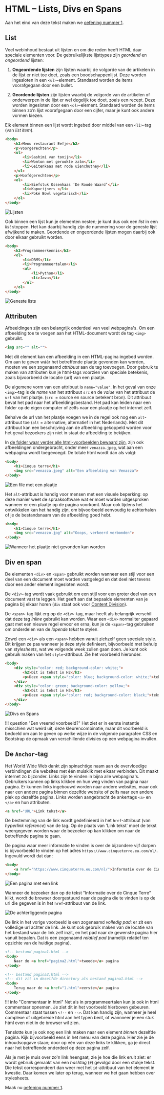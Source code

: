 # HTML – Lists, Divs en Spans

Aan het eind van deze tekst maken we [oefening nummer 1](../oefeningen/wk1oefening1.md).

## List

Veel webinhoud bestaat uit lijsten en om die reden heeft HTML daar speciale elementen voor. De gebruikelijkste lijsttypes zijn *geordend* en *ongeordend* lijsten:

1. **Ongeordende lijsten** zijn lijsten waarbij de volgorde van de artikelen in de lijst er niet toe doet, zoals een boodschappenlijst. Deze worden ingesloten in een `<ul>`-element. Standaard worden de items voorafgegaan door een bullet.

2. **Geordende lijsten** zijn lijsten waarbij de volgorde van de artikelen of onderwerpen in de lijst er wel degelijk toe doet, zoals een recept. Deze worden ingesloten door een `<ol>`-element. Standaard worden de items binnen zo’n lijst voorafgegaan door een cijfer, maar je kunt ook andere vormen kiezen.

Elk element binnen een lijst wordt ingebed door middel van een `<li>`-tag (van *list item*).

```html
<body>
    <h2>Menu restaurant Eefje</h2>
    <p>Voorgerechten</p>
    <ul>
        <li>Sashimi van tonijn</li>
        <li>Wonton met gerookte zalm</li>
        <li>Geitenkaas met rode uienchutney</li>
    </ul>
    <p>Hoofdgerechten</p>
    <ol>
        <li>Biefstuk Ossenhaas ‘De Roode Waard’</li>
        <li>Kapucijners </li>
        <li>Poké Bowl vegetarisch</li>
    </ol>
</body>
```

![Lijsten](imgs/lists.png)

Ook binnen een lijst kun je elementen nesten; je kunt dus ook een *list* in een *list* stoppen. Het kan daarbij handig zijn de nummering voor de geneste lijst afwijkend te maken. Geordende en ongeordende lijsten mogen daarbij ook door elkaar gebruikt worden.

```html
<body>
    <h2>Programmeerkennis</h2>
    <ol>
        <li>DBMS</li>
        <li>Programmeertalen</li>
        <ul>
            <li>Python</li>
            <li>Java</li>
        </ul>
    </ol>
</body>
```

![Geneste lists](imgs/geneste_lists.png)

## Attributen

Afbeeldingen zijn een belangrijk onderdeel van veel webpagina's. Om een afbeelding toe te voegen aan het HTML-document wordt de tag `<img>` gebruikt.

```html
<img src="" alt="">
```

Met dit element kan een afbeelding in een HTML-pagina ingebed worden. Om aan te geven wáár het betreffende plaatje gevonden kan worden, moeten we een zogenaamd *attribuut* aan de tag toevoegen. Door gebruik te maken van attributen kun je html-tags voorzien van speciale betekenis, zoals bijvoorbeeld de locatie (url) van een plaatje.

De algemene vorm van een attribuut is `name="value"`. In het geval van onze `<img>`-tag is de *name* van het attribuut `src` en de *value* van het attribuut de `url` van het plaatje. (`src `= source en source betekent bron). Dit attribuut bevat het pad naar het afbeeldingsbestand. Het pad kan leiden naar een folder op de eigen computer of zelfs naar een plaatje op het internet zelf.

Behalve de url van het plaatje voegen we in de regel ook nog een `alt`-attribuut toe (`alt` = alternative, alternatief in het Nederlands). Met dit attribuut kan een beschrijving aan de afbeelding gekoppeld worden voor het geval bezoekers zijn niet in staat de afbeelding te bekijken.

In [de folder waar verder alle html-voorbeelden bewaard zijn](../bestanden/html.zip), zijn ook afbeeldingen ondergebracht, onder meer `venazza.jpeg`, wat aan een webpagina wordt toegevoegd. De totale html wordt dan als volgt:

```html
<body>
    <h1>Cinque terre</h1>
    <img src="venazza.jpeg" alt="Een afbeelding van Venazza">
</body>
```
![Een file met een plaatje](imgs/venazza.png)

Het `alt`-attribuut is handig voor mensen met een visuele beperking: op deze manier weet de spraaksoftware wat er moet worden uitgesproken wanneer er een plaatje op de pagina voorkomt. Maar ook tijdens het ontwikkelen kan het handig zijn, om bijvoorbeeld eenvoudig te achterhalen of je de bestandsnaam van de afbeelding goed hebt.

```html
<body>
    <h1>Cinque terre</h1>
    <img src="venazzo.jpg" alt="Ooops, verkeerd verbonden">
</body>
```

![Wanneer het plaatje niet gevonden kan worden](imgs/verkeerd_verbonden.png)

## Div en span

De elementen `<div>` en `<span>` gebruikt worden wanneer een stijl voor een deel van een document moet worden vastgelegd en dat deel niet tevens door een ander element ingesloten wordt.

De `<div>`-tag wordt vaak gebruikt om een stijl voor een groter deel van een document vast te leggen. Het geeft aan dat bepaalde elementen van je pagina bij elkaar horen (`div` staat ook voor [Content Division](https://developer.mozilla.org/en-US/docs/Web/HTML/Element/div)).

De `<span>`-tag lijkt erg op de `<div>`-tag, maar heeft als belangrijk verschil dat deze tag *inline* gebruikt kan worden. Waar een `<div>` normaliter gepaard gaat met een nieuwe regel ervoor en erna, kun je de `<span>`-tag gebruiken om onderdelen van de *lopende tekst* te stylen.

Zowel een `<div>` als een `<span>` hebben vanuit zichzelf geen speciale style. Dit krijgen ze pas wanneer je deze style definieert, bijvoorbeeld met behulp van *stylesheets*, wat we volgende week zullen gaan doen. Je kunt ook gebruik maken van het `style`-attribuut. Zie het voorbeeld hieronder.

```html
<body>
    <div style="color: red; background-color: white;">
        <h2>Dit is tekst in H2</h2>
        <p>Deze <span style="color: blue; background-color: white;">tekst</span> is ingesloten 	door het P element.</P>
    </div>
    <div style="color: green; background-color: yellow;">
        <h3>Dit is tekst in H3</h3>
        <p>Deze <span style="color: red; background-color: black;">tekst</span> is ingesloten 	door het P element.</P>
    </div>
</body>
```

![Divs en Spans](imgs/div_span.png)

!!! question "Een vreemd voorbeeld?"
    Het ziet er in eerste instantie misschien wat weird uit, deze kleurencombinatie, maar dit voorbeeld is bedoeld om aan te geven op welke wijze in de volgende paragrafen CSS en Bootstrap de opmaak van verschillende divisies op een webpagina invullen.

## De `Anchor`-tag

Het World Wide Web dankt zijn spinachtige naam aan de overvloedige verbindingen die websites met één muisklik met elkaar verbinden. Dit maakt internet zo bijzonder. Links zijn te vinden in bijna alle webpagina's. Gebruikers kunnen op links klikken en hun weg vinden van pagina naar pagina. Er kunnen links ingebouwd worden naar andere websites, maar ook naar een andere pagina binnen dezelfde website of zelfs naar een andere plek op dezelfde pagina. Links worden aangebracht de ankertags `<a>` en `</a>` en hun attributen.

```html
<a href="URL">Link tekst</a>
```

De bestemming van de link wordt gedefinieerd in het `href`-attribuut (van *hyperlink reference*) van de tag. Op de plaats van 'Link tekst' moet de tekst weergegeven worden waar de bezoeker op kan klikken om naar de betreffende pagina te gaan.

De pagina waar meer informatie te vinden is over de bijzondere vijf dorpen is bijvoorbeeld te vinden op het adres `https://www.cinqueterre.eu.com/nl/`. Ingevuld wordt dat dan:

```html
<body>
    <a href="https://www.cinqueterre.eu.com/nl/">Informatie over de Cinque Terre</a>
</body>
```

![Een pagina met een link](imgs/link.png)

Wanneer de bezoeker dan op de tekst "Informatie over de Cinque Terre" klikt, wordt de browser doorgestuurd naar de pagina die te vinden is op de url die gegeven is in het `href`-attribuut van de link.

![De achterliggende pagina](imgs/cinque_terre.png)

De link in het vorige voorbeeld is een zogenaamd *volledig pad*: er zit een volledige url achter de link. Je kunt ook gebruik maken van de locatie van het bestand waar de link zelf inzit, en het pad naar de gewenste pagina hier vanuit bepalen. Dat is een zogenaamd *relatief pad* (namelijk relatief ten opzichte van de huidige pagina).

```html
<!-- bestand pagina1.html -->
<body>
    Naar de <a href="pagina2.html">tweede</a> pagina
</body>
```

```html
<!-- bestand pagina2.html -->
<!-- dit zit in dezelfde directory als bestand pagina1.html -->
<body>
    Terug naar de <a href="1.html">eerste</a> pagina
</body>
```

!!! info "Commentaar in html"
    Net als in programmeertalen kun je ook in html commentaar opnemen. Je ziet dit in het voorbeeld hierboven gebeuren. Commentaar staat tussen `<!--` en `-->`. Dat kan handig zijn, wanneer je heel complexe of uitgebreide html aan het typen bent, of wannneer je een stuk html even niet in de browser wil zien.

Tenslotte kun je ook nog een link maken naar een element *binnen* dezelfde pagina. Kijk bijvoorbeeld eens in het menu van deze pagina. Hier zie je de inhoudsopgave staan; door op één van deze links te klikken, ga je direct naar het betreffende onderdeel op deze pagina zelf.

Als je met je muis over zo'n link heengaat, zie je hoe die link eruit ziet: er wordt gebruik gemaakt van een *hashtag* (`#`) gevolgd door een stukje tekst. Die tekst correspondeert dan weer met het `id`-attribuut van het element in kwestie. Daar komen we later op terug, wanneer we het gaan hebben over stylesheets.

Maak nu [oefening nummer 1](../oefeningen/wk1oefening1.md).